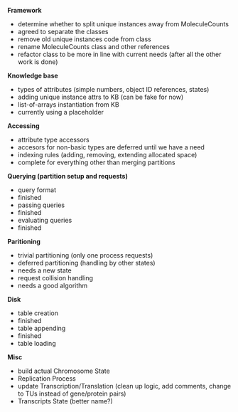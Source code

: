 **Framework**
 * determine whether to split unique instances away from MoleculeCounts
  * agreed to separate the classes
 * remove old unique instances code from class
 * rename MoleculeCounts class and other references
 * refactor class to be more in line with current needs (after all the other work is done)

**Knowledge base**
 * types of attributes (simple numbers, object ID references, states)
 * adding unique instance attrs to KB (can be fake for now)
 * list-of-arrays instantiation from KB
  * currently using a placeholder

**Accessing**
 * attribute type accessors
  * accesors for non-basic types are deferred until we have a need
 * indexing rules (adding, removing, extending allocated space)
  * complete for everything other than merging partitions

**Querying (partition setup and requests)**
 * query format
  * finished
 * passing queries
  * finished
 * evaluating queries
  * finished

**Paritioning**
 * trivial partitioning (only one process requests)
 * deferred partitioning (handling by other states)
  * needs a new state
 * request collision handling
  * needs a good algorithm

**Disk**
 * table creation
  * finished
 * table appending
  * finished
 * table loading

**Misc**
 * build actual Chromosome State
 * Replication Process
 * update Transcription/Translation (clean up logic, add comments, change to TUs instead of gene/protein pairs)
 * Transcripts State (better name?)
